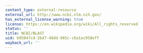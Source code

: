 ```yaml
---
content_type: external-resource
external_url: http://www.ncbi.nlm.nih.gov/
has_external_license_warning: true
license: https://en.wikipedia.org/wiki/All_rights_reserved
status: ''
title: NCBI/BLAST
uid: b95847cd-2bd7-48dd-965c-c6a1ac958eff
wayback_url: ''
---
```

